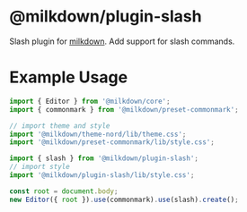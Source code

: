 # @milkdown/plugin-slash

Slash plugin for [milkdown](https://saul-mirone.github.io/milkdown/).
Add support for slash commands.

# Example Usage

```typescript
import { Editor } from '@milkdown/core';
import { commonmark } from '@milkdown/preset-commonmark';

// import theme and style
import '@milkdown/theme-nord/lib/theme.css';
import '@milkdown/preset-commonmark/lib/style.css';

import { slash } from '@milkdown/plugin-slash';
// import style
import '@milkdown/plugin-slash/lib/style.css';

const root = document.body;
new Editor({ root }).use(commonmark).use(slash).create();
```
